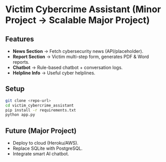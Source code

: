 # Victim Cybercrime Assistant (Minor Project → Scalable Major Project)

## Features
- **News Section** → Fetch cybersecurity news (API/placeholder).
- **Report Section** → Victim multi-step form, generates PDF & Word reports.
- **Chatbot** → Rule-based chatbot + conversation logs.
- **Helpline Info** → Useful cyber helplines.

## Setup
```bash
git clone <repo-url>
cd victim_cybercrime_assistant
pip install -r requirements.txt
python app.py
```

## Future (Major Project)
- Deploy to cloud (Heroku/AWS).
- Replace SQLite with PostgreSQL.
- Integrate smart AI chatbot.

